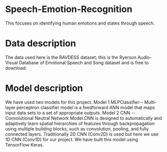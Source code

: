 # Speech-Emotion-Recognition
This focuses on identifying human emotions and states through speech.
# Data description
The data used here is the RAVDESS dataset; this is the Ryerson Audio-Visual Database of Emotional Speech and Song dataset and is free to download.
# Model description
We have used two models for this project.
Model 1
MLPClassifier-- Multi-layer perceptron classifier model is a feedforward ANN model that maps input data sets to a set of appropriate outputs.
Model 2
CNN -- Convolutional Neutral Network Model.CNN is designed to automatically and adaptively learn spatial hierarchies of features through backpropagation using multiple building blocks, such as convolution, pooling, and fully connected layers.
Traditionally 2D CNN (Conv2D) is used but here we use 1D CNN (Conv1D) for our project.
We have built this model using TensorFlow Keras.
